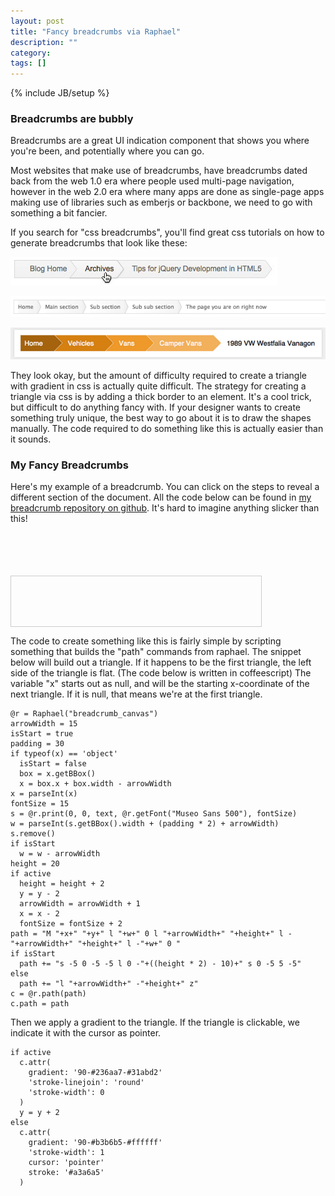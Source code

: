 ```yaml
---
layout: post
title: "Fancy breadcrumbs via Raphael"
description: ""
category: 
tags: []
---
```

{% include JB/setup %}

### Breadcrumbs are bubbly

Breadcrumbs are a great UI indication component that shows you where you're been, and potentially where you can go.

Most websites that make use of breadcrumbs, have breadcrumbs dated back from the web 1.0 era where people used 
multi-page navigation, however in the web 2.0 era where many apps are done as single-page apps making use of 
libraries such as emberjs or backbone, we need to go with something a bit fancier.

If you search for "css breadcrumbs", you'll find great css tutorials on how to generate breadcrumbs that look like
these:

<img src="/images/breadcrumb1.png" style="display:inline-block">

&#x20;

<img src="/images/breadcrumb2.png" style="display:inline-block">

&#x20;
 
<img src="/images/breadcrumb3.png" style="display:inline-block">


They look okay, but the amount of difficulty required to create a triangle with gradient in css is actually quite
difficult.  The strategy for creating a triangle via css is by adding a thick border to an element.  It's a cool
trick, but difficult to do anything fancy with.  If your designer wants to create something truly unique, the
best way to go about it is to draw the shapes manually.  The code required to do something like this is actually
easier than it sounds.

### My Fancy Breadcrumbs

Here's my example of a breadcrumb.  You can click on the steps to reveal a different section of the document.  All
the code below can be found in [my breadcrumb repository on github](http://github.com/deanmao/breadcrumb).  It's 
hard to imagine anything slicker than this!
 
&#x20;

<script src="/js/jquery.js">
</script>

&#x20;

<script src="/js/raphael-min.js">
</script>

&#x20;

<script src="/js/raphael-font.js">
</script>

&#x20;

<script src="/js/breadcrumb.js">
</script>

&#x20;

<style type="text/css" media="screen">
  #breadcrumb_canvas {
    height: 55px;
  }
  #mycontent {
    height: 80px;
    width: 400px;
    border: 1px solid #ccc;
    font-size: 18px;
  }
</style>

&#x20;

<div id="breadcrumb_canvas">
</div>

&#x20;

<div id="mycontent">
</div>

&#x20;

<script type="text/javascript" charset="utf-8">
  var bc = new Breadcrumb("breadcrumb_canvas");
  var content = $('#mycontent');
  bc.make("Step 1", function () {
    content.html('Collect underpants.');
  });
  bc.make("Step 2", function () {
    content.html('???');
  });
  bc.make("Step 3", function () {
    content.html('PROFIT!');
  });
  bc.make("Step 4", function () {
    content.html('Should not get here!');
  });
  bc.get("Step 4").makeDisabled();
  bc.get("Step 1").makeActive();
</script>

The code to create something like this is fairly simple by scripting something that builds the "path" commands from
raphael.  The snippet below will build out a triangle.  If it happens to be the first triangle, the left side of
the triangle is flat.  (The code below is written in coffeescript)  The variable "x" starts out as null, and will be
the starting x-coordinate of the next triangle.  If it is null, that means we're at the first triangle.

    @r = Raphael("breadcrumb_canvas")
    arrowWidth = 15
    isStart = true
    padding = 30
    if typeof(x) == 'object'
      isStart = false
      box = x.getBBox()
      x = box.x + box.width - arrowWidth
    x = parseInt(x)
    fontSize = 15
    s = @r.print(0, 0, text, @r.getFont("Museo Sans 500"), fontSize)
    w = parseInt(s.getBBox().width + (padding * 2) + arrowWidth)
    s.remove()
    if isStart
      w = w - arrowWidth
    height = 20
    if active
      height = height + 2
      y = y - 2
      arrowWidth = arrowWidth + 1
      x = x - 2
      fontSize = fontSize + 2
    path = "M "+x+" "+y+" l "+w+" 0 l "+arrowWidth+" "+height+" l -"+arrowWidth+" "+height+" l -"+w+" 0 "
    if isStart
      path += "s -5 0 -5 -5 l 0 -"+((height * 2) - 10)+" s 0 -5 5 -5"
    else
      path += "l "+arrowWidth+" -"+height+" z"
    c = @r.path(path)
    c.path = path
    
Then we apply a gradient to the triangle.  If the triangle is clickable, we indicate it with the cursor as pointer.
    
    if active
      c.attr(
        gradient: '90-#236aa7-#31abd2'
        'stroke-linejoin': 'round'
        'stroke-width': 0
      )
      y = y + 2
    else
      c.attr(
        gradient: '90-#b3b6b5-#ffffff'
        'stroke-width': 1
        cursor: 'pointer'
        stroke: '#a3a6a5'
      )

